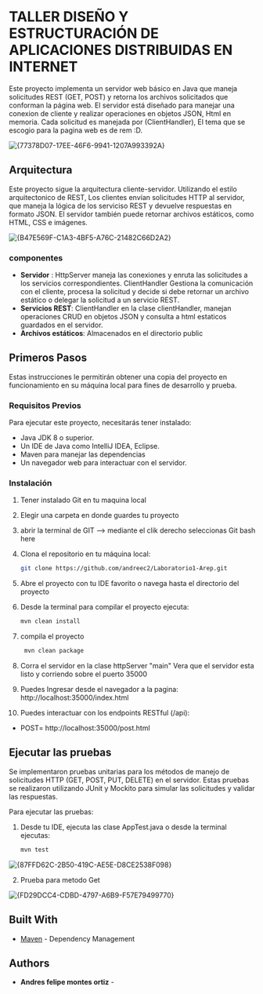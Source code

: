 # TALLER DISEÑO Y ESTRUCTURACIÓN DE APLICACIONES DISTRIBUIDAS EN INTERNET


Este proyecto implementa un servidor web básico en Java que maneja solicitudes REST (GET, POST) y retorna los archivos solicitados que conforman la página web. El servidor está diseñado para manejar una conexion de cliente y realizar operaciones en objetos JSON, Html en memoria. Cada solicitud es manejada por  (ClientHandler), El tema que se escogio para la pagina web es de rem :D. 

![{77378D07-17EE-46F6-9941-1207A993392A}](https://github.com/user-attachments/assets/0d10e85d-2502-4756-9b86-7f727cf55d42)

## Arquitectura
Este proyecto sigue la arquitectura cliente-servidor. Utilizando el estilo arquitectonico de REST, Los clientes envían solicitudes HTTP al servidor, que maneja la lógica de los serviciso REST y devuelve respuestas en formato JSON. El servidor también puede retornar archivos estáticos, como HTML, CSS e imágenes. 

![{B47E569F-C1A3-4BF5-A76C-21482C66D2A2}](https://github.com/user-attachments/assets/bfae084e-bc1d-405c-b8b0-ccbab15e84da)

### componentes  
   - **Servidor** : HttpServer maneja las conexiones y enruta las solicitudes a los servicios correspondientes. ClientHandler Gestiona la comunicación con el cliente, procesa la solicitud y decide si debe retornar un archivo estático o delegar la solicitud a un servicio REST.
   - **Servicios REST**: ClientHandler en la clase clientHandler, manejan operaciones CRUD en objetos JSON y consulta a html estaticos guardados en el servidor.
   - **Archivos estáticos**: Almacenados en el directorio public

## Primeros Pasos
Estas instrucciones le permitirán obtener una copia del proyecto en funcionamiento en su máquina local para fines de desarrollo y prueba. 


### Requisitos Previos
Para ejecutar este proyecto, necesitarás tener instalado:

- Java JDK 8 o superior.
- Un IDE de Java como IntelliJ IDEA, Eclipse.
- Maven para manejar las dependencias 
- Un navegador web para interactuar con el servidor.

### Instalación 

1. Tener instalado Git en tu maquina local 
2. Elegir una carpeta en donde guardes tu proyecto
3. abrir la terminal de GIT --> mediante el clik derecho seleccionas Git bash here
4. Clona el repositorio en tu máquina local:
   ```bash
   git clone https://github.com/andreec2/Laboratorio1-Arep.git
   ```
5. Abre el proyecto con tu IDE favorito o navega hasta el directorio del proyecto 
6. Desde la terminal  para compilar el proyecto ejecuta:

   ```bash
   mvn clean install
   ```
7. compila el proyecto  

   ```bash
    mvn clean package
   ```
8. Corra el servidor en la clase httpServer "main"
   Vera que el servidor esta listo y corriendo sobre el puerto 35000
   
9. Puedes Ingresar desde el navegador a  la pagina:
    http://localhost:35000/index.html

10. Puedes interactuar con los endpoints RESTful (/api):
   - POST= http://localhost:35000/post.html

## Ejecutar las pruebas

Se implementaron pruebas unitarias para los métodos de manejo de solicitudes HTTP (GET, POST, PUT, DELETE) en el servidor. Estas pruebas se realizaron utilizando JUnit y Mockito para simular las solicitudes y validar las respuestas.

Para ejecutar las pruebas:  
1. Desde tu IDE, ejecuta las clase AppTest.java o desde la terminal ejecutas:
   ```bash
   mvn test
   ```
![{87FFD62C-2B50-419C-AE5E-D8CE2538F098}](https://github.com/user-attachments/assets/da9c1640-7dfa-44d5-b70d-bf02130bc98d)

2. Prueba para metodo Get

![{FD29DCC4-CDBD-4797-A6B9-F57E79499770}](https://github.com/user-attachments/assets/00d69ae9-c4e1-4088-9a6c-6093511a78e2)


## Built With
* [Maven](https://maven.apache.org/) - Dependency Management


## Authors

* **Andres felipe montes ortiz** - 

